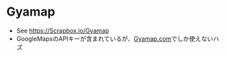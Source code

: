 <h1>Gyamap</h1>


<ul>
  <li>See <a href="https://scrapbox.io/Gyamap">https://Scrapbox.io/Gyamap</a>
  <li>GoogleMapsのAPIキーが含まれているが、<a href="https://Gyamap.com/">Gyamap.com</a>でしか使えないハズ</li>
</ul>
